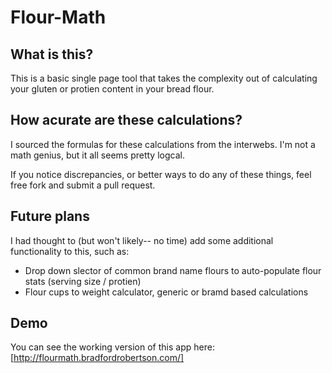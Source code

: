 # Flour-Math

## What is this?

This is a basic single page tool that takes the complexity out of calculating your gluten or protien content in your bread flour.

## How acurate are these calculations?

I sourced the formulas for these calculations from the interwebs. I'm not a math genius, but it all seems pretty logcal.

If you notice discrepancies, or better ways to do any of these things, feel free fork and submit a pull request.

## Future plans

I had thought to (but won't likely-- no time) add some additional functionality to this, such as:
* Drop down slector of common brand name flours to auto-populate flour stats (serving size / protien)
* Flour cups to weight calculator, generic or bramd based calculations

## Demo

You can see the working version of this app here:
[http://flourmath.bradfordrobertson.com/]